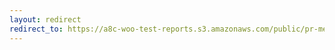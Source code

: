 ```yaml
---
layout: redirect
redirect_to: https://a8c-woo-test-reports.s3.amazonaws.com/public/pr-merge/38140/e2e/index.html
---
```

